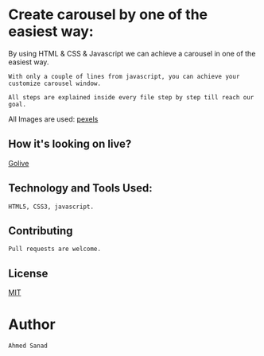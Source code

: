 # Create carousel by one of the easiest way:

By using HTML & CSS & Javascript we can achieve a carousel in one of the easiest way.

    With only a couple of lines from javascript, you can achieve your customize carousel window.
      
    All steps are explained inside every file step by step till reach our goal.

    
All Images are used: 
[pexels](pexels.com)

## How it's looking on live?


[Golive](https://ahmedsanad88.github.io/Carousel-easy-way/)



## Technology and Tools Used:

`HTML5,
CSS3,
javascript.`


## Contributing

    Pull requests are welcome.


## License

[MIT](https://choosealicense.com/licenses/mit/)

# Author

`Ahmed Sanad`
